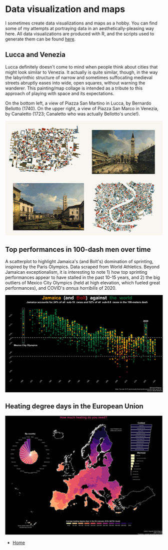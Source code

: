 # Data visualization and maps

I sometimes create data visualizations and maps as a hobby. You can find some of my attempts at portraying data in an aesthetically-pleasing way here. All data visualizations are produced with R, and the scripts used to generate them can be found [here](https://github.com/ADR1993/heterogony-of-ends).  

## Lucca and Venezia

Lucca definitely doesn't come to mind when people think about cities that might look similar to Venezia. It actually is quite similar, though, in the way the labyrinthic structure of narrow and sometimes suffocating medieval streets abruptly eases into wide, open squares, without warning the wanderer. This painting/map collage is intended as a tribute to this approach of playing with space and its expectations.

On the bottom left, a view of Piazza San Martino in Lucca, by Bernardo Bellotto (1740).
On the upper right, a view of Piazza San Marco in Venezia, by Canaletto (1723; Canaletto who was actually Bellotto's uncle!).

![Heating degree days](assets/lucca_venezia_plot.png)

## Top performances in 100-dash men over time

A scatterplot to highlight Jamaica's (and Bolt's) domination of sprinting, inspired by the Paris Olympics. Data scraped from World Athletics. Beyond Jamaican exceptionalism, it is interesting to note 1) how top sprinting performances appear to have stalled in the past 10-15 years, and 2) the big outliers of Mexico City Olympics (held at high elevation, which fueled great performances), and COVID's *annus horribilis* of 2020.

![100m performances](assets/100m_dash.png)

## Heating degree days in the European Union

![Heating degree days](assets/heating_map.jpg)

- [Home](README.md)
